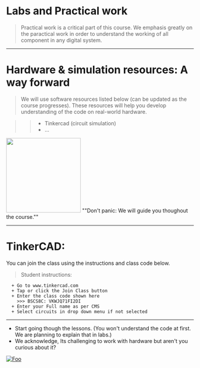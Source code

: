 # Labs and Practical work

 > Practical work is a critical part of this course.
    We emphasis greatly on the paractical work in order to understand the working of all component in any digital system.
    
 ____
 # Hardware & simulation resources: A way forward
 
 > We will use software resources listed below (can be updated as the course progresses). These resources will help you develop
 understanding of the code on real-world hardware. 
 
  >> + Tinkercad (circuit simulation)
  >> + ...
  
  <img src="https://octodex.github.com/images/stormtroopocat.jpg" width="200" height="200" />
  ""Don't panic: We will guide you thoughout the course."" 

 ----
# TinkerCAD:

You can join the class using the instructions and class code below.

 > Student instructions:

      + Go to www.tinkercad.com
      + Tap or click the Join Class button
      + Enter the class code shown here
        >>> BSCS8C: VKWJQ71FI2DI
      + Enter your Full name as per CMS
      + Select circuits in drop down menu if not selected

____
+ Start going though the lessons. (You won't understand the code at first. We are planning to explain that in labs.)
+ We acknowledge, Its challenging to work with hardware but aren't you curious about it?
      
<a href="https://2.bp.blogspot.com/-oDMOD6pVAGM/Wat-um2m9pI/AAAAAAAAGrQ/pUqP_jJXBrcZ6hzRPXEYXqvoghw1QCJ5QCLcBGAs/s1600/ice_screenshot_20170903-091828.jpeg" rel="">![Foo](
https://2.bp.blogspot.com/-oDMOD6pVAGM/Wat-um2m9pI/AAAAAAAAGrQ/pUqP_jJXBrcZ6hzRPXEYXqvoghw1QCJ5QCLcBGAs/s1600/ice_screenshot_20170903-091828.jpeg)</a>
